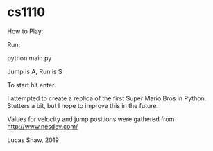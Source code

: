 # cs1110

How to Play:

Run:

python main.py

Jump is A, Run is S

To start hit enter.



I attempted to create a replica of the first Super Mario Bros in Python. Stutters a bit, but I hope to improve this in the future.

Values for velocity and jump positions were gathered from http://www.nesdev.com/

Lucas Shaw, 2019
